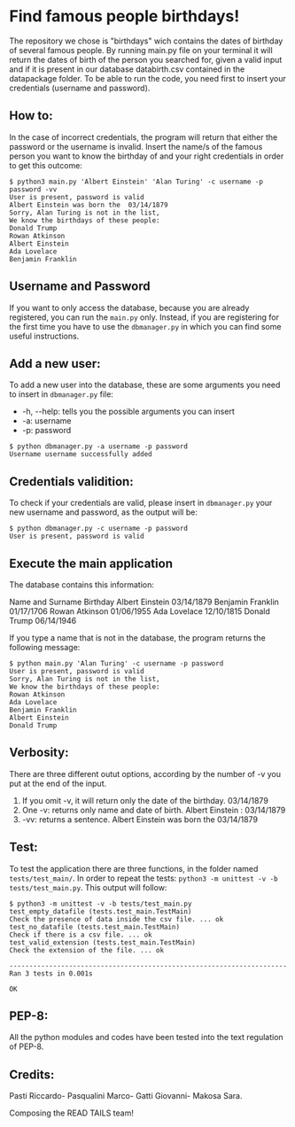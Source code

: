 # Find famous people birthdays!
The repository we chose is "birthdays" wich contains the dates of birthday of several famous people.
By running main.py file on your terminal it will return the dates of birth of the person you searched for, given a valid input and if it is present in our database databirth.csv contained in the datapackage folder.
To be able to run the code, you need first to insert your credentials (username and password).

## How to:
In the case of incorrect credentials, the program will return that either the password or the username is invalid.
Insert the name/s of the famous person you want to know the birthday of and your right credentials in order to get this outcome:
```
$ python3 main.py 'Albert Einstein' 'Alan Turing' -c username -p password -vv
User is present, password is valid
Albert Einstein was born the  03/14/1879
Sorry, Alan Turing is not in the list, 
We know the birthdays of these people:
Donald Trump
Rowan Atkinson
Albert Einstein
Ada Lovelace
Benjamin Franklin
```

## Username and Password
If you want to only access the database, because you are already registered, you can run the ```main.py``` only. Instead, if you are registering for the first time you have to use the ```dbmanager.py``` in which you can find some useful instructions.

## Add a new user:
To add a new user into the database, these are some arguments you need to insert in ```dbmanager.py``` file:
* -h, --help: tells you the possible arguments you can insert
* -a: username
* -p: password

```
$ python dbmanager.py -a username -p password
Username username successfully added
```

## Credentials validition:
To check if your credentials are valid, please insert in ```dbmanager.py``` your new username and password, as the output will be:
```
$ python dbmanager.py -c username -p password
User is present, password is valid
```

## Execute the main application

The database contains this information:

Name and Surname	Birthday
Albert Einstein	03/14/1879
Benjamin Franklin	01/17/1706
Rowan Atkinson	01/06/1955
Ada Lovelace	12/10/1815
Donald Trump	06/14/1946

If you type a name that is not in the database, the program returns the following message:

```
$ python main.py 'Alan Turing' -c username -p password
User is present, password is valid
Sorry, Alan Turing is not in the list, 
We know the birthdays of these people:
Rowan Atkinson
Ada Lovelace
Benjamin Franklin
Albert Einstein
Donald Trump
```
## Verbosity:
There are three different outut options, according by the number of -v you put at the end of the input.

1) If you omit -v, it will return only the date of the birthday. 03/14/1879
2) One -v: returns only name and date of birth. Albert Einstein : 03/14/1879
3) -vv: returns a sentence. Albert Einstein was born the 03/14/1879

## Test:
To test the application there are three functions, in the folder named ```tests/test_main/```. In order to repeat the tests: ```python3 -m unittest -v -b tests/test_main.py```. This output will follow: 

```
$ python3 -m unittest -v -b tests/test_main.py
test_empty_datafile (tests.test_main.TestMain)
Check the presence of data inside the csv file. ... ok
test_no_datafile (tests.test_main.TestMain)
Check if there is a csv file. ... ok
test_valid_extension (tests.test_main.TestMain)
Check the extension of the file. ... ok

----------------------------------------------------------------------
Ran 3 tests in 0.001s

OK
```


## PEP-8:
All the python modules and codes have been tested into the text regulation of PEP-8.

## Credits:
Pasti Riccardo-
Pasqualini Marco-
Gatti Giovanni-
Makosa Sara.

Composing the READ TAILS team!
